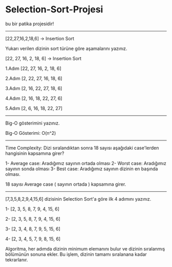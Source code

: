 # Selection-Sort-Projesi
bu bir patika projesidir!

******
[22,27,16,2,18,6] -> Insertion Sort

Yukarı verilen dizinin sort türüne göre aşamalarını yazınız.

[22, 27, 16, 2, 18, 6] -> Insertion Sort

1.Adım   [22, 27, 16, 2, 18, 6]

2.Adım   [2, 22, 27, 16, 18, 6]

3.Adım   [2, 16, 22, 27, 18, 6]

4.Adım   [2, 16, 18, 22, 27, 6]

5.Adım   [2, 6, 16, 18, 22, 27]

******
Big-O gösterimini yazınız.

Big-O Gösterimi: O(n^2)

******
Time Complexity: Dizi sıralandıktan sonra 18 sayısı aşağıdaki case'lerden hangisinin kapsamına girer?

1-   Average case:   Aradığımız sayının ortada olması
2-   Worst case:     Aradığımız sayının sonda olması
3-   Best case:      Aradığımız sayının dizinin en başında olması.

18 sayısı Average case ( sayının ortada ) kapsamına girer.

*******
[7,3,5,8,2,9,4,15,6] dizisinin Selection Sort'a göre ilk 4 adımını yazınız.


1-  [2, 3, 5, 8, 7, 9, 4, 15, 6]

2-  [2, 3, 5, 8, 7, 9, 4, 15, 6]

3-  [2, 3, 4, 8, 7, 9, 5, 15, 6]

4-  [2, 3, 4, 5, 7, 9, 8, 15, 6]


Algoritma, her adımda dizinin minimum elemanını bulur ve dizinin sıralanmış bölümünün sonuna ekler. Bu işlem, dizinin tamamı sıralanana kadar tekrarlanır.


